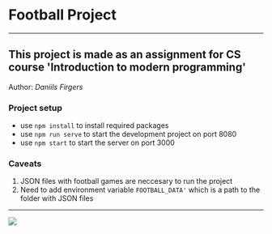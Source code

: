 # Football Project

---

## This project is made as an assignment for CS course 'Introduction to modern programming'

Author: _Daniils Firgers_

### Project setup

- use `npm install` to install required packages
- use `npm run serve` to start the development project on port 8080
- use `npm start` to start the server on port 3000

### Caveats

1. JSON files with football games are neccesary to run the project
2. Need to add environment variable `FOOTBALL_DATA'` which is a path to the folder with JSON files

---

![](https://media.giphy.com/media/KGTTNpVuGVhN6/giphy.gif)
